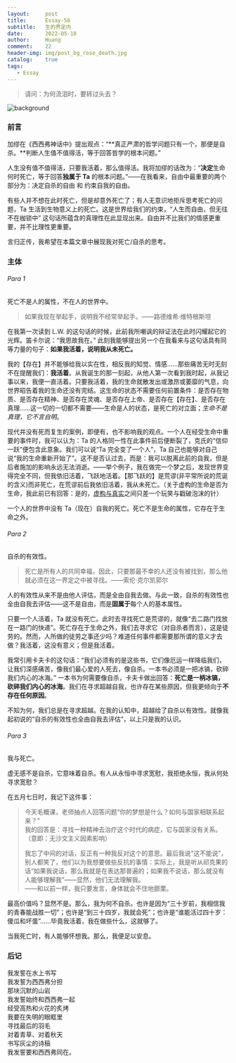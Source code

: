```yaml
---
layout:     post
title:      Essay-56
subtitle:   生的界定内
date:       2022-05-18
author:     Huang
comment:    22
header-img: img/post_bg_rose_death.jpg
catalog:    true
tags:
   - Essay
---
```


> 请问：为何流泪时，要转过头去？

![background](https://huang-feiyu.github.io/img/post_bg_rose_death.jpg)

### 前言

加缪在《西西弗神话中》提出观点：“**真正严肃的哲学问题只有一个，那便是自杀。**判断人生值不值得活，等于回答哲学的根本问题。”

人生没有值不值得活，只要我活着，那么值得活。我将加缪的话改为：“**决定**生命何时死亡，等于回答**独属于 Ta** 的根本问题。”——在我看来，自由中最重要的两个部分为：决定自杀的自由 和 约束自我的自由。

有些人并不想在此时死亡，但是却意外死亡了；有人无意识地拒斥思考死亡的问题，Ta 生活到生物意义上的死亡。这是世界给我们的约束，“人生而自由，但无往不在枷锁中” 这句话所蕴含的真理性在此显现出来。自由并不比我们的情感更重要，并不比理性更重要。

言归正传，我希望在本篇文章中展现我对死亡/自杀的思考。

### 主体

###### Para 1

死亡不是人的属性，不在人的世界中。

> 如果我现在举起手，说明我不经常举起手。——路德维希·维特根斯坦

在我第一次读到 L.W. 的这句话的时候，此前我所嘲讽的辩证法在此时闪耀起它的光辉。笛卡尔说：“我思故我在。” 此刻我能够提出另一个在我看来与这句话具有同等力量的句子：**如果我活着，说明我从未死亡。**

我的【存在】并不能够给我以实在性，相反我的知觉、情感……那些痛苦无时无刻不在提醒我们：**我活着**。从我诞生的那一刻起，从他人第一次看到我时起，从我记事以来，我便一直活着。只要我活着，我的生命就散发出或激昂或萎靡的气息，向世界昭告着我的生命还没有完结。这生命的状态不需要任何前置条件：是否存在物质、是否存在精神、是否存在灵魂、是否存在上帝、是否存在【存在】、是否存在真理……这一切的一切都不需要——生命是人的状态，是死亡的对立面；*生命不是真理，它不言自明*。

现代并没有死而复生的案例，即便有，也不影响我的观点。一个人在经受生命中重要的事件时，我可以认为：Ta 的人格同一性在此事件前后便断裂了，克氏的“信仰一跃”便包含此意象。我们可以说“Ta 完全变了一个人”，Ta 自己也能够对自己说“我的生命重新开始了”。这不是否认过去，而是：我可以脱离此前的自我，但是后者施加的影响永远无法消逝。——举个例子，我在做完一个梦之后，发现世界变得完全不同，但我依旧活着，飞跃地活着。【那飞跃的】是荒谬(非平常所说的荒诞的含义)而非死亡，在荒谬前后我依旧活着，我从未死亡。（关于虚构的生命是否为生命，我此前已有回答：是的，[虚构与真实](https://xn--29s704loyd.com/2022/04/17/Essay-52/)之间只差一个玩笑与戳破泡沫的针）

一个人的世界中没有 Ta（现在）自我的死亡。死亡不是生命的属性，它存在于生命之外。

###### Para 2

自杀的有效性。

> 死亡是所有人的共同幸福，因此，只要那最不幸的人还没有被找到，那么他就必须在这一界定之中被寻找。——索伦·克尔凯郭尔

人的有效性从来不是由他人评估，而是全由自我去做。与此一致，自杀的有效性也全由自我去评估——这不是自由，而是**固属于**每个人的基本属性。

只要一个人活着，Ta 就没有死亡。此时去寻找死亡是荒谬的，就像“去二路门找放在一路门的快递”。死亡存在于生命之外，我们去寻求它（对自杀者而言），这是徒劳的。然而，人所做的徒劳之事还少吗？难道任何事件都需要那所谓的意义才去做？我活着，这没有意义；但是我活着。

我常引用卡夫卡的这句话：“我们必须有的是这些书，它们像厄运一样降临我们，让我们深感痛苦，像我们最心爱的人死去，像自杀。一本书必须是一把冰镐，砍碎我们内心的冰海。” 一本书为何需要像自杀，卡夫卡做出回答：**死亡是一柄冰镐，砍碎我们内心的冰海**。我们在寻求超越自我，也许存在某些原因，但我更倾向于**不存在任何原因**。

不知为何，我们总是在寻求超越。在我的认知中，超越给了自杀以有效性。就像我起初说的“自杀的有效性也全由自我去评估”，以上只是我的认识。

###### Para 3

我与死亡。

虚无感不是自杀，它意味着自杀。有人从永恒中寻求宽慰，我拒绝永恒，我从何处寻求宽慰？

在五月七日时，我记下这件事：

> 今天毛概课，老师抽点人回答问题“你的梦想是什么？如何与国家相联系起来？”<br/>我的回答是：寻找一种精神去治疗这个时代的病症，它与国家没有关系。（意即：无沙文主义因素影响）
>
> 我忘了中间的对话，反正有一种我反对这个的意思。最后我说“这不能说”，别人都笑了，他们以为我想要做些反抗的事情：实际上，我是听从祁克果的话“如果我说话，那么我就是在表达那普遍的；如果我不说话，那么就没有人能够理解我”——显然，他们无法理解我。<br/>——和以前一样，我只要发言，身体就会不住地颤栗。

最高价值吗？显然不是。那么，我为何不自杀。也许是因为“三十岁前，我相信我的青春能战胜一切”；也许是“到三十四岁，我就会死”；也许是“谁能活过四十岁：傻瓜和坏蛋”……毕竟我活着，我在做些什么，这就够了。

当我死亡时，有人能够怀想我。那么，我便足以安息。

### 后记

我发誓在水上书写<br/>我发誓为西西弗分担<br/>那块沉默的山岩<br/>我发誓始终和西西弗一起<br/>经受高热和火花的炙烤<br/>我要在失明的眼眶里<br/>寻找最后的羽毛<br/>对着青草、对着秋天<br/>书写灰尘的诗稿<br/>我发誓要和西西弗同在。
